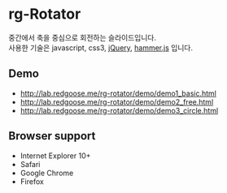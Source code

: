 rg-Rotator
=====

중간에서 축을 중심으로 회전하는 슬라이드입니다.  
사용한 기술은 javascript, css3, [jQuery](http://jquery.com/), [hammer.js](http://hammerjs.github.io/) 입니다.


## Demo

- http://lab.redgoose.me/rg-rotator/demo/demo1_basic.html
- http://lab.redgoose.me/rg-rotator/demo/demo2_free.html
- http://lab.redgoose.me/rg-rotator/demo/demo3_circle.html


## Browser support

* Internet Explorer 10+
* Safari
* Google Chrome
* Firefox
